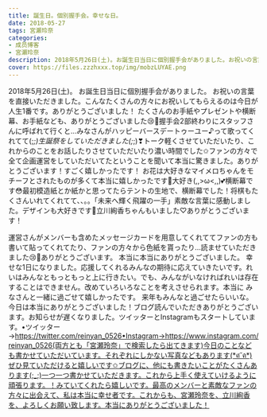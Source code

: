 ```yaml
---
title: 誕生日。個別握手会。幸せな日。
date: 2018-05-27
tags: 宮瀬玲奈
categories: 
- 成员博客
- 宮瀬玲奈
description: 2018年5月26日(土)。お誕生日当日に個別握手会がありました。お祝いの言葉を直接いただきました。こんなたくさんの方々にお祝いしてもらえるのは今日が人生1番です。ありがとうございました！たくさんのお...
cover: https://files.zzzhxxx.top/img/mobzLUYAE.png 
---
```


2018年5月26日(土)。
お誕生日当日に個別握手会がありました。
お祝いの言葉を直接いただきました。こんなたくさんの方々にお祝いしてもらえるのは今日が人生1番です。ありがとうございました！
たくさんのお手紙やプレゼントや横断幕、お手紙なども、ありがとうございました😢💓握手会2部終わりにスタッフさんに呼ばれて行くと...みなさんがハッピーバースデートゥーユー♪って歌ってくれてて(;_;)生誕祭をしていただきました(;_;)❣トーク軽くさせていただいたり、これからのことをお話したりさせていただいたり濃い時間でした✩ファンの方々で全て企画運営をしていただいてたということを聞いて本当に驚きました。ありがとうございます！すごく嬉しかったです！
お花は大好きなマイメロちゃんをモチーフとされたものが多くて本当に嬉しかったです💓大好き(,,>ω<,,)💕横断幕です😳最初模造紙とか紙かと思ってたらテントの生地で、横断幕でした！将棋もたくさんいれてくれてて、、。。「未来へ輝く飛躍の一手」素敵な言葉に感動しました。デザインも大好きです💓立川絢香ちゃんもいました♡ありがとうございます！

運営さんがメンバーも含めたメッセージカードを用意してくれててファンの方も書いて貼ってくれてたり、ファンの方々から色紙を貰ったり...読ませていただきました😢💓ありがとうございます。
本当に本当にありがとうございました。
幸せな1日になりました。応援してくれるみんなの期待に応えていきたいです。れいはみんなともっともっと上に行きたい。でも、みんながいなければれいは存在することはできません。改めていろいろなことを考えさせられます。本当に
みなさんと一緒に過ごせて嬉しかったです。
来年もみんなと過ごせたらいいな。
今日は本当にありがとうございました！ブログ読んでいただきありがとうございます。お知らせが遅くなりました。ツイッターとInstagramもスタートしています。•ツイッター→https://twitter.com/reinyan_0526•Instagram→https://www.instagram.com/reinyan_0526(両方とも「宮瀬玲奈」で検索したら出てきます)今日のことなども書かせていただいています。それぞれにしかない写真などもあります(*ฅ́˘ฅ̀*)ぜひ見ていただけると嬉しいです✩ブログに、他にも書きたいことがたくさんあります(;_;)一つ一つ書かせていただきます。これから上手く使えていけるように頑張ります。！みていてくれたら嬉しいです。最高のメンバーと素敵なファンの方々に出会えて、私は本当に幸せ者です。これからも、宮瀬玲奈を、立川絢香を、よろしくお願い致します。本当にありがとうございました！


